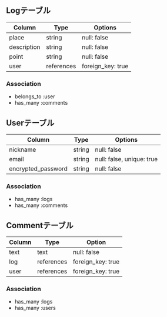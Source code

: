 ## Logテーブル

| Column      | Type       | Options           |
| ----------- | ---------- | ----------------- |
| place       | string     | null: false       |
| description | string     | null: false       |
| point       | string     | null: false       |
| user        | references | foreign_key: true |

### Association
- belongs_to :user
- has_many   :comments

## Userテーブル

| Column             | Type   | Options         |
| ------------------ | ------ | --------------- |
| nickname           | string | null: false     |
| email              | string | null: false, unique: true |
| encrypted_password | string | null: false     |

### Association
- has_many :logs
- has_many :comments

## Commentテーブル

| Column | Type       | Option            |
| ------ | ---------- | ----------------- |
| text   | text       | null: false       |
| log    | references | foreign_key: true |
| user   | references | foreign_key: true |

### Association
- has_many :logs
- has_many :users